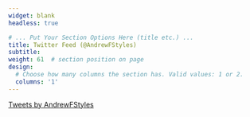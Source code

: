 ```yaml
---
widget: blank
headless: true

# ... Put Your Section Options Here (title etc.) ...
title: Twitter Feed (@AndrewFStyles)
subtitle:
weight: 61  # section position on page
design:
  # Choose how many columns the section has. Valid values: 1 or 2.
  columns: '1'
---
```


<a class="twitter-timeline" data-width="400" data-height="500" href="https://twitter.com/AndrewFStyles?ref_src=twsrc%5Etfw">Tweets by AndrewFStyles</a> <script async src="https://platform.twitter.com/widgets.js" charset="utf-8"></script> 
